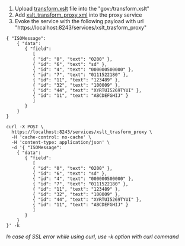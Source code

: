 1. Upload [transform.xslt](transform.xslt) file into the "gov:/transform.xslt"
2. Add [xslt_transform_proxy.xml](xslt_transform_proxy.xml) into the proxy service
3. Evoke the service with the following payload with url "https://localhost:8243/services/xslt_trasform_proxy"
```
{ "ISOMessage": 
    { "data": 
       { "field": 
          [ 
          { "id": "0", "text": "0200" }, 
          { "id": "6", "text": "sd" }, 
          { "id": "4", "text": "000000500000" }, 
          { "id": "7", "text": "0111522180" }, 
          { "id": "11", "text": "123489" }, 
          { "id": "32", "text": "100009" }, 
          { "id": "44", "text": "XYRTUI5269TYUI" }, 
          { "id": "11", "text": "ABCDEFGHIJ" } 
          ] 
       } 
    } 
}
```

```
curl -X POST \
  https://localhost:8243/services/xslt_trasform_proxy \
  -H 'cache-control: no-cache' \
  -H 'content-type: application/json' \
  -d '{ "ISOMessage": 
    { "data": 
       { "field": 
          [ 
          { "id": "0", "text": "0200" }, 
          { "id": "6", "text": "sd" }, 
          { "id": "4", "text": "000000500000" }, 
          { "id": "7", "text": "0111522180" }, 
          { "id": "11", "text": "123489" }, 
          { "id": "32", "text": "100009" }, 
          { "id": "44", "text": "XYRTUI5269TYUI" }, 
          { "id": "11", "text": "ABCDEFGHIJ" } 
          ] 
       } 
    } 
}' -k

```

<i>In case of SSL error while using curl, use -k option with curl command</i>